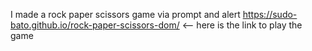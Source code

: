 I made a rock paper scissors game via prompt and alert
https://sudo-bato.github.io/rock-paper-scissors-dom/ <-- here is the link to play the game
